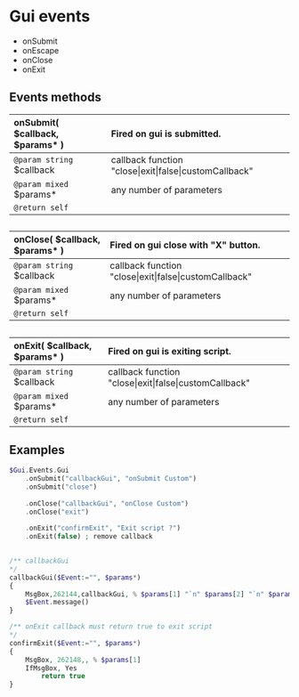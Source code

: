 # Gui events  
* onSubmit  
* onEscape  
* onClose  
* onExit  

## Events methods  
| __onSubmit__( $callback, $params* )    |Fired on gui is submitted.    |  
|:---    |:---    |  
|`@param string` $callback    |callback function "close\|exit\|false\|customCallback"    |  
|`@param mixed` $params*    |any number of parameters    |  
|`@return self`    |    |  
##  
| __onClose__( $callback, $params* )    |Fired on gui close with "X" button.    |  
|:---    |:---    |  
|`@param string` $callback    |callback function "close\|exit\|false\|customCallback"    |  
|`@param mixed` $params*    |any number of parameters    |  
|`@return self`    |    |  
##  
| __onExit__( $callback, $params* )    |Fired on gui is exiting script.    |  
|:---    |:---    |  
|`@param string` $callback    |callback function "close\|exit\|false\|customCallback"    |  
|`@param mixed` $params*    |any number of parameters    |  
|`@return self`    |    |  
##  

## Examples  

``` php
$Gui.Events.Gui    .onSubmit("callbackGui", "onSubmit Custom")     .onSubmit("close")        .onClose("callbackGui", "onClose Custom")        .onClose("exit")        .onExit("confirmExit", "Exit script ?")        .onExit(false) ; remove callback /** callbackGui*/callbackGui($Event:="", $params*){    MsgBox,262144,callbackGui, % $params[1] "`n" $params[2] "`n" $params[3],5    $Event.message()}/** onExit callback must return true to exit script*/confirmExit($Event:="", $params*){    MsgBox, 262148,, % $params[1]    IfMsgBox, Yes        return true}
```  
